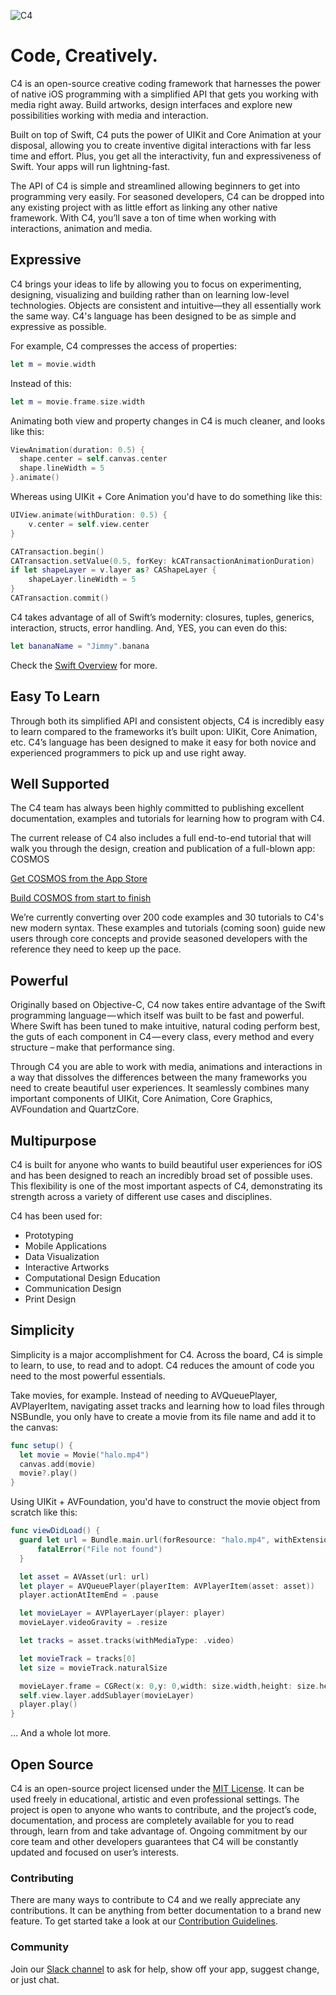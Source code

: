 ![C4](http://www.c4ios.com/images/c4logo.png)

# Code, Creatively.

C4 is an open-source creative coding framework that harnesses the power of native iOS programming with a simplified API that gets you working with media right away. Build artworks, design interfaces and explore new possibilities working with media and interaction.

Built on top of Swift, C4 puts the power of UIKit and Core Animation at your disposal, allowing you to create inventive digital interactions with far less time and effort. Plus, you get all the interactivity, fun and expressiveness of Swift. Your apps will run lightning-fast.

The API of C4 is simple and streamlined allowing beginners to get into programming very easily. For seasoned developers, C4 can be dropped into any existing project with as little effort as linking any other native framework. With C4, you’ll save a ton of time when working with interactions, animation and media.

## Expressive

C4 brings your ideas to life by allowing you to focus on experimenting, designing, visualizing and building rather than on learning low-level technologies. Objects are consistent and intuitive—they all essentially work the same way. C4's language has been designed to be as simple and expressive as possible.

For example, C4 compresses the access of properties:

```swift
let m = movie.width
```

Instead of this:

```swift
let m = movie.frame.size.width
```

Animating both view and property changes in C4 is much cleaner, and looks like this:

```swift
ViewAnimation(duration: 0.5) {
  shape.center = self.canvas.center
  shape.lineWidth = 5
}.animate()
```

Whereas using UIKit + Core Animation you'd have to do something like this:

```swift
UIView.animate(withDuration: 0.5) {
    v.center = self.view.center
}

CATransaction.begin()
CATransaction.setValue(0.5, forKey: kCATransactionAnimationDuration)
if let shapeLayer = v.layer as? CAShapeLayer {
    shapeLayer.lineWidth = 5
}
CATransaction.commit()
```

C4 takes advantage of all of Swift’s modernity: closures, tuples, generics, interaction, structs, error handling. And, YES, you can even do this:

```swift
let bananaName = "Jimmy".banana
```

Check the [Swift Overview](https://developer.apple.com/swift/) for more.

## Easy To Learn

Through both its simplified API and consistent objects, C4 is incredibly easy to learn compared to the frameworks it’s built upon: UIKit, Core Animation, etc. C4’s language has been designed to make it easy for both novice and experienced programmers to pick up and use right away.

## Well Supported

The C4 team has always been highly committed to publishing excellent documentation, examples and tutorials for learning how to program with C4.

The current release of C4 also includes a full end-to-end tutorial that will walk you through the design, creation and publication of a full-blown app: COSMOS

[Get COSMOS from the App Store](https://itunes.apple.com/us/app/c4smos/id985883701?ls=1&mt=8)

[Build COSMOS from start to finish](http://www.c4ios.com/cosmos) 

We’re currently converting over 200 code examples and 30 tutorials to C4's new modern syntax. These examples and tutorials (coming soon) guide new users through core concepts and provide seasoned developers with the reference they need to keep up the pace.

## Powerful

Originally based on Objective-C, C4 now takes entire advantage of the Swift programming language — which itself was built to be fast and powerful. Where Swift has been tuned to make intuitive, natural coding perform best, the guts of each component in C4 — every class, every method and every structure –  make that performance sing.

Through C4 you are able to work with media, animations and interactions in a way that dissolves the differences between the many frameworks you need to create beautiful user experiences. It seamlessly combines many important components of UIKit, Core Animation, Core Graphics, AVFoundation and QuartzCore.

## Multipurpose

C4 is built for anyone who wants to build beautiful user experiences for iOS and has been designed to reach an incredibly broad set of possible uses. This flexibility is one of the most important aspects of C4, demonstrating its strength across a variety of different use cases and disciplines.

C4 has been used for:

- Prototyping
- Mobile Applications
- Data Visualization
- Interactive Artworks
- Computational Design Education
- Communication Design
- Print Design

## Simplicity

Simplicity is a major accomplishment for C4. Across the board, C4 is simple to learn, to use, to read and to adopt. C4 reduces the amount of code you need to the most powerful essentials.

Take movies, for example. Instead of needing to AVQueuePlayer, AVPlayerItem, navigating asset tracks and learning how to load files through NSBundle, you only have to create a movie from its file name and add it to the canvas:

```swift
func setup() {
  let movie = Movie("halo.mp4")
  canvas.add(movie)
  movie?.play()
}
```

Using UIKit + AVFoundation, you'd have to construct the movie object from scratch like this:

```swift
func viewDidLoad() {
  guard let url = Bundle.main.url(forResource: "halo.mp4", withExtension: nil) else {
      fatalError("File not found")
  }

  let asset = AVAsset(url: url)
  let player = AVQueuePlayer(playerItem: AVPlayerItem(asset: asset))
  player.actionAtItemEnd = .pause

  let movieLayer = AVPlayerLayer(player: player)
  movieLayer.videoGravity = .resize

  let tracks = asset.tracks(withMediaType: .video)

  let movieTrack = tracks[0]
  let size = movieTrack.naturalSize

  movieLayer.frame = CGRect(x: 0,y: 0,width: size.width,height: size.height)
  self.view.layer.addSublayer(movieLayer)
  player.play()
}
```

… And a whole lot more.


## Open Source

C4 is an open-source project licensed under the [MIT License](https://en.wikipedia.org/wiki/MIT_License). It can be used freely in educational, artistic and even professional settings. The project is open to anyone who wants to contribute, and the project’s code, documentation, and process are completely available for you to read through, learn from and take advantage of. Ongoing commitment by our core team and other developers guarantees that C4 will be constantly updated and focused on user’s interests.

### Contributing

There are many ways to contribute to C4 and we really appreciate any contributions. It can be anything from better documentation to a brand new feature. To get started take a look at our [Contribution Guidelines](CONTRIBUTING.md).

### Community

Join our [Slack channel](https://join-c4.herokuapp.com/) to ask for help, show off your app, suggest change, or just chat.

